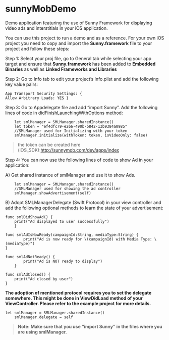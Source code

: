 # sunnyMobDemo
Demo application featuring the use of Sunny Framework for displaying video ads and interstitials in your iOS application. 


You can use this project to run a demo and as a reference. 
For your own iOS project you need to copy and import the **Sunny.framework** file to your project and follow these steps:

Step 1: Select your proj file, go to General tab while selecting your app target and ensure that **Sunny.framework** has been added to **Embedded Binaries** as well as **Linked Frameworks and Libraries**

Step 2: Go to Info tab to edit your project’s Info.plist and add the following key value pairs:

	
	App Transport Security Settings: {
	Allow Arbitrary Loads: YES }
	

Step 3: Go to Appdelegate file and add “import Sunny”. Add the following lines of code in didFinishLaunchingWithOptions method:
        
        
        let smlManager = SMLManager.sharedInstance()
        let token = "ef4dfc79-e266-490b-b842-13b9384a0985"
        //SMLManager used for Initializing with your token
        smlManager.initialize(withToken: token, isVideoOnly: false)
        
        
 > the token can be created here (iOS_SDK):http://sunnymob.com/dev/apps/index
 
  Step 4: You can now use the following lines of code to show Ad in your application:
  
  A) Get shared instance of smlManager and use it to show Ads.
  
    	let smlManager = SMLManager.sharedInstance()
        //SMLManager used for showing the ad controller
        smlManager.showAdvertisement(self)
        
        
  B) Adopt SMLManagerDelegate (Swift Protocol) in your view controller and add the following optional methods to learn the state of your advertisement:
  	
	func smlDidShowAd() {
        print("Ad displayed to user successfully")
    	}
    
	func smlAdIsNowReady(campaignId:String, mediaType:String) {
        	print("Ad is now ready for \(campaignId) with Media Type: \(mediaType)")
	}
    
	func smlAdNotReady() {
	        print("Ad is NOT ready to display")
    	}

	func smlAdClosed() {
		print("Ad closed by user")
	}
        

**The adoption of mentioned protocol requires you to set the delegate somewhere. This might be done in ViewDidLoad method of your ViewController. Please refer to the example project for more details.**

	let smlManager = SMLManager.sharedInstance()
        smlManager.delegate = self

> **Note: Make sure that you use “import Sunny” in the files where you are using smlManager.**
